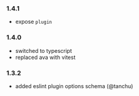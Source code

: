 ### 1.4.1

- expose `plugin`

### 1.4.0

- switched to typescript
- replaced ava with vitest

### 1.3.2

- added eslint plugin options schema (@tanchu)
